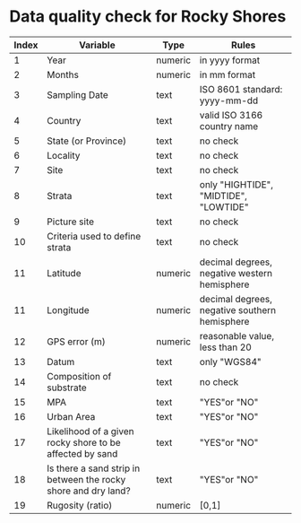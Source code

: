 # Data quality check for **Rocky Shores**


Index | Variable | Type      | Rules
------|----------|-----------|-------------------
1     | Year     | numeric   | in yyyy format
2     | Months   | numeric   | in mm format
3     | Sampling Date | text  | ISO 8601 standard: yyyy-mm-dd
4     | Country   | text      | valid ISO 3166 country name
5     | State (or Province) | text | no check
6     | Locality  | text    | no check
7     | Site      | text    | no check
8     | Strata    | text    | only "HIGHTIDE", "MIDTIDE", "LOWTIDE"
9     | Picture site | text  | no check
10    | Criteria used to define strata | text | no check
11    | Latitude  | numeric  | decimal degrees, negative western hemisphere
11    | Longitude | numeric  | decimal degrees, negative southern hemisphere
12    | GPS error (m) | numeric | reasonable value, less than 20
13    | Datum     | text | only "WGS84"
14    | Composition of substrate | text | no check
15    | MPA       | text     | "YES"or "NO"
16    | Urban Area       | text     | "YES"or "NO"
17    | Likelihood of a given rocky shore to be affected by sand       | text     | "YES"or "NO"
18    | Is there a sand strip in between the rocky shore and dry land?       | text     | "YES"or "NO"
19    | Rugosity (ratio) | numeric | [0,1]



